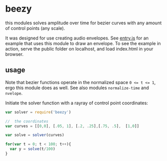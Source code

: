 # beezy

this modules solves amplitude over time for bezier curves with any amount of control points (any scale).

It was designed for use creating audio envelopes. See [entry.js](entry.js) for an example that uses this module to draw an envelope.  To see the example in action, serve the public folder on localhost, and load index.html in your browser.

## usage

Note that bezier functions operate in the normalized space `0 <= t <= 1`, ergo this module does as well. See also modules `normalize-time` and `nvelope`.

Initiate the solver function with a rayray of control point coordinates:

```js
var solver = require('beezy')

//  the coordinates
var curves = [[0,0], [.05, 1], [.2, .25],[.75, .5],  [1,0]]

var solve = solver(curves)

for(var t = 0; t < 100; t++){
  var y = solve(t/100)
}

```

